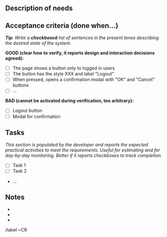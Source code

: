 ## Description of needs

## Acceptance criteria (done when...)

_**Tip**: Write a **checkboxed** list of sentences in the present tense describing the desired state of the system._

**GOOD (clear how to verify, it reports design and interaction decisions
agreed):**

- [ ] The page shows a button only to logged in users
- [ ] The button has the style XXX and label "Logout"
- [ ] When pressed, opens a confirmation modal with "OK" and "Cancel" buttons
- [ ] ...

**BAD (cannot be activated during verification, too arbitrary):**

- [ ] Logout button
- [ ] Modal for confirmation

## Tasks

_This section is populated by the developer and reports the expected practical activities to meet the requirements. Useful for estimating and for day-by-day monitoring. Better if it reports checkboxes to track completion._

- [ ] Task 1
- [ ] Task 2
- ...

## Notes

-
-
-

/label ~CR
